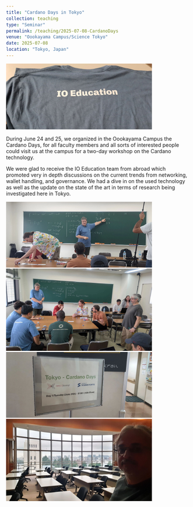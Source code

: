 ```yaml
---
title: "Cardano Days in Tokyo"
collection: teaching
type: "Seminar"
permalink: /teaching/2025-07-08-CardanoDays
venue: "Oookayama Campus/Science Tokyo"
date: 2025-07-08
location: "Tokyo, Japan"
---
```


<img src="/images/teaching/2025-07-08/CardanoDays5.jpg" width="400">


During June 24 and 25, we organized in the Oookayama Campus the Cardano Days, for all faculty members and all sorts of interested people could visit us at the campus for a two-day workshop on the Cardano technology. 

We were glad to receive the IO Education team from abroad which promoted very in depth discussions on the current trends from networking, wallet handling, and governance. We had a dive in on the used technology as well as the update on the state of the art in terms of research being investigated here in Tokyo. 


<img src="/images/teaching/2025-07-08/CardanoDays1.jpg" width="400">


<img src="/images/teaching/2025-07-08/CardanoDays2.jpg" width="400">


<img src="/images/teaching/2025-07-08/CardanoDays3.jpg" width="400">


<img src="/images/teaching/2025-07-08/CardanoDays4.jpg" width="400">



